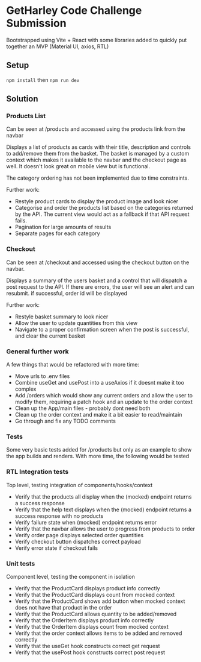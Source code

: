 # GetHarley Code Challenge Submission

Bootstrapped using Vite + React with some libraries added to quickly put together an MVP (Material UI, axios, RTL)

## Setup

`npm install` then `npm run dev`

## Solution

### Products List

Can be seen at /products and accessed using the products link from the navbar

Displays a list of products as cards with their title, description and controls to add/remove them from the basket. The basket is managed by a custom context which makes it available to the navbar and the checkout page as well. It doesn't look great on mobile view but is functional. 

The category ordering has not been implemented due to time constraints.

Further work:

- Restyle product cards to display the product image and look nicer
- Categorise and order the products list based on the categories returned by the API. The current view would act as a fallback if that API request fails.
- Pagination for large amounts of results
- Separate pages for each category

### Checkout

Can be seen at /checkout and accessed using the checkout button on the navbar.

Displays a summary of the users basket and a control that will dispatch a post request to the API. If there are errors, the user will see an alert and can resubmit. if successful, order id will be displayed

Further work:

- Restyle basket summary to look nicer
- Allow the user to update quantities from this view 
- Navigate to a proper confirmation screen when the post is successful, and clear the current basket

### General further work

A few things that would be refactored with more time:

- Move urls to .env files
- Combine useGet and usePost into a useAxios if it doesnt make it too complex
- Add /orders which would show any current orders and allow the user to modify them, requiring a patch hook and an update to the order context
- Clean up the App/main files - probably dont need both
- Clean up the order context and make it a bit easier to read/maintain
- Go through and fix any TODO comments 

### Tests

Some very basic tests added for /products but only as an example to show the app builds and renders. With more time, the following would be tested


### RTL Integration tests

Top level, testing integration of components/hooks/context

- Verify that the products all display when the (mocked) endpoint returns a success response
- Verify that the help text displays when the (mocked) endpoint returns a success response with no products
- Verify failure state when (mocked) endpoint returns error
- Verify that the navbar allows the user to progress from products to order
- Verify order page displays selected order quantities
- Verify checkout button dispatches correct payload
- Verify error state if checkout fails

### Unit tests

Component level, testing the component in isolation

- Verify that the ProductCard displays product info correctly
- Verify that the ProductCard displays count from mocked context
- Verify that the ProductCard shows add button when mocked context does not have that product in the order
- Verify that the ProductCard allows quantity to be added/removed
- Verify that the OrderItem displays product info correctly
- Verify that the OrderItem displays count from mocked context
- Verify that the order context allows items to be added and removed correctly
- Verify that the useGet hook constructs correct get request
- Verify that the usePost hook constructs correct post request
